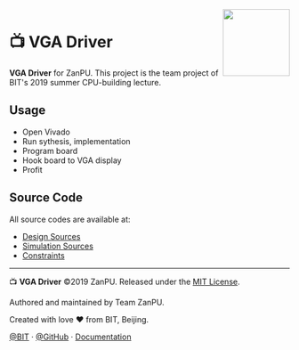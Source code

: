 <img src="https://avatars2.githubusercontent.com/u/54571645?s=200&v=4" align="right" width="120px">

# 📺 VGA Driver

**VGA Driver** for ZanPU. 
This project is the team project of BIT's 2019 summer CPU-building lecture. 

## Usage

- Open Vivado
- Run sythesis, implementation
- Program board
- Hook board to VGA display
- Profit

## Source Code

All source codes are available at:

- [Design Sources](vga-driver.srcs/sources_1)
- [Simulation Sources](vga-driver.srcs/sim_1)
- [Constraints](vga-driver.srcs/constrs_1)

---

📺 **VGA Driver** ©2019 ZanPU. Released under the [MIT License](./LICENSE).

Authored and maintained by Team ZanPU.

Created with love ♥ from BIT, Beijing.

[@BIT](https://www.bit.edu.cn) · [@GitHub](https://github.com/zan-pu) · [Documentation](https://zanpu.spencerwoo.com)
